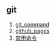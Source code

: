 ## git
1. [git_command](/note/md/git/git_command)
1. [github_pages](/note/md/git/github_pages)
1. [常用命令](/note/md/git/常用命令)
